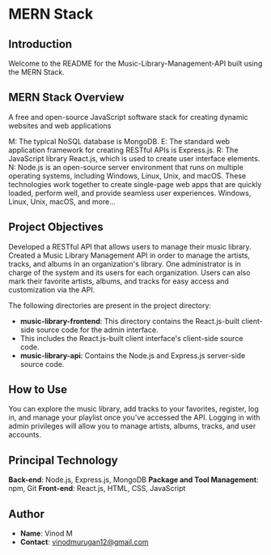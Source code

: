 # MERN Stack

## Introduction
Welcome to the README for the Music-Library-Management-API built using the MERN Stack.

## MERN Stack Overview
A free and open-source JavaScript software stack for creating dynamic websites and web applications

M: The typical NoSQL database is MongoDB.
E: The standard web application framework for creating RESTful APIs is Express.js.
R: The JavaScript library React.js, which is used to create user interface elements.
N: Node.js is an open-source server environment that runs on multiple operating systems, including Windows, Linux, Unix, and macOS.
These technologies work together to create single-page web apps that are quickly loaded, perform well, and provide seamless user experiences.
Windows, Linux, Unix, macOS, and more...


## Project Objectives

Developed a RESTful API that allows users to manage their music library.
Created a Music Library Management API in order to manage the artists, tracks, and albums in an organization's library. 
One administrator is in charge of the system and its users for each organization.
Users can also mark their favorite artists, albums, and tracks for easy access and customization via the API.



The following directories are present in the project directory:

- **music-library-frontend**: This directory contains the React.js-built client-side source code for the admin interface.
-  This includes the React.js-built client interface's client-side source code.
- **music-library-api**: Contains the Node.js and Express.js server-side source code.


## How to Use

You can explore the music library, add tracks to your favorites, register, log in, and manage your playlist once you've accessed the API. Logging in with admin privileges will allow you to manage artists, albums, tracks, and user accounts.


## Principal Technology

**Back-end**: Node.js, Express.js, MongoDB 
**Package and Tool Management**: npm, Git
**Front-end**: React.js, HTML, CSS, JavaScript



## Author
- **Name**: Vinod M
- **Contact**: vinodmurugan12@gmail.com
